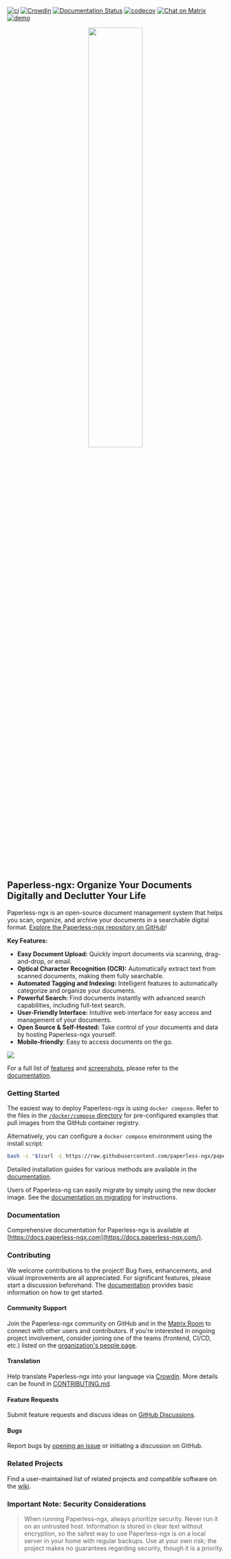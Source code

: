 [![ci](https://github.com/paperless-ngx/paperless-ngx/workflows/ci/badge.svg)](https://github.com/paperless-ngx/paperless-ngx/actions)
[![Crowdin](https://badges.crowdin.net/paperless-ngx/localized.svg)](https://crowdin.com/project/paperless-ngx)
[![Documentation Status](https://img.shields.io/github/deployments/paperless-ngx/paperless-ngx/github-pages?label=docs)](https://docs.paperless-ngx.com)
[![codecov](https://codecov.io/gh/paperless-ngx/paperless-ngx/branch/main/graph/badge.svg?token=VK6OUPJ3TY)](https://codecov.io/gh/paperless-ngx/paperless-ngx)
[![Chat on Matrix](https://matrix.to/img/matrix-badge.svg)](https://matrix.to/#/%23paperlessngx%3Amatrix.org)
[![demo](https://cronitor.io/badges/ve7ItY/production/W5E_B9jkelG9ZbDiNHUPQEVH3MY.svg)](https://demo.paperless-ngx.com)

<p align="center">
  <picture>
    <source media="(prefers-color-scheme: dark)" srcset="https://github.com/paperless-ngx/paperless-ngx/blob/main/resources/logo/web/png/White%20logo%20-%20no%20background.png" width="50%">
    <source media="(prefers-color-scheme: light)" srcset="https://github.com/paperless-ngx/paperless-ngx/raw/main/resources/logo/web/png/Black%20logo%20-%20no%20background.png" width="50%">
    <img src="https://github.com/paperless-ngx/paperless-ngx/raw/main/resources/logo/web/png/Black%20logo%20-%20no%20background.png" width="50%">
  </picture>
</p>

## Paperless-ngx: Organize Your Documents Digitally and Declutter Your Life

Paperless-ngx is an open-source document management system that helps you scan, organize, and archive your documents in a searchable digital format.  [Explore the Paperless-ngx repository on GitHub](https://github.com/paperless-ngx/paperless-ngx)!

**Key Features:**

*   **Easy Document Upload:** Quickly import documents via scanning, drag-and-drop, or email.
*   **Optical Character Recognition (OCR):** Automatically extract text from scanned documents, making them fully searchable.
*   **Automated Tagging and Indexing:**  Intelligent features to automatically categorize and organize your documents.
*   **Powerful Search:** Find documents instantly with advanced search capabilities, including full-text search.
*   **User-Friendly Interface:**  Intuitive web interface for easy access and management of your documents.
*   **Open Source & Self-Hosted:**  Take control of your documents and data by hosting Paperless-ngx yourself.
*   **Mobile-friendly**: Easy to access documents on the go.

    
    
    
    
    
<picture>
  <source media="(prefers-color-scheme: dark)" srcset="https://raw.githubusercontent.com/paperless-ngx/paperless-ngx/main/docs/assets/screenshots/documents-smallcards-dark.png">
  <source media="(prefers-color-scheme: light)" srcset="https://raw.githubusercontent.com/paperless-ngx/paperless-ngx/main/docs/assets/screenshots/documents-smallcards.png">
  <img src="https://raw.githubusercontent.com/paperless-ngx/paperless-ngx/main/docs/assets/screenshots/documents-smallcards.png">
</picture>

For a full list of [features](https://docs.paperless-ngx.com/#features) and [screenshots](https://docs.paperless-ngx.com/#screenshots), please refer to the [documentation](https://docs.paperless-ngx.com/).

### Getting Started

The easiest way to deploy Paperless-ngx is using `docker compose`.  Refer to the files in the [`/docker/compose` directory](https://github.com/paperless-ngx/paperless-ngx/tree/main/docker/compose) for pre-configured examples that pull images from the GitHub container registry.

Alternatively, you can configure a `docker compose` environment using the install script:

```bash
bash -c "$(curl -L https://raw.githubusercontent.com/paperless-ngx/paperless-ngx/main/install-paperless-ngx.sh)"
```

Detailed installation guides for various methods are available in the [documentation](https://docs.paperless-ngx.com/setup/#installation).

Users of Paperless-ng can easily migrate by simply using the new docker image.  See the [documentation on migrating](https://docs.paperless-ngx.com/setup/#migrating-to-paperless-ngx) for instructions.

### Documentation

Comprehensive documentation for Paperless-ngx is available at [https://docs.paperless-ngx.com](https://docs.paperless-ngx.com/).

### Contributing

We welcome contributions to the project! Bug fixes, enhancements, and visual improvements are all appreciated.  For significant features, please start a discussion beforehand. The [documentation](https://docs.paperless-ngx.com/development/) provides basic information on how to get started.

#### Community Support

Join the Paperless-ngx community on GitHub and in the [Matrix Room](https://matrix.to/#/#paperless:matrix.org) to connect with other users and contributors.  If you're interested in ongoing project involvement, consider joining one of the teams (frontend, CI/CD, etc.) listed on the [organization's people page](https://github.com/orgs/paperless-ngx/people).

#### Translation

Help translate Paperless-ngx into your language via [Crowdin](https://crowdin.com/project/paperless-ngx).  More details can be found in [CONTRIBUTING.md](https://github.com/paperless-ngx/paperless-ngx/blob/main/CONTRIBUTING.md#translating-paperless-ngx).

#### Feature Requests

Submit feature requests and discuss ideas on [GitHub Discussions](https://github.com/paperless-ngx/paperless-ngx/discussions/categories/feature-requests).

#### Bugs

Report bugs by [opening an issue](https://github.com/paperless-ngx/paperless-ngx/issues) or initiating a discussion on GitHub.

### Related Projects

Find a user-maintained list of related projects and compatible software on the [wiki](https://github.com/paperless-ngx/paperless-ngx/wiki/Related-Projects).

### Important Note: Security Considerations

> When running Paperless-ngx, always prioritize security. Never run it on an untrusted host.  Information is stored in clear text without encryption, so the safest way to use Paperless-ngx is on a local server in your home with regular backups.  Use at your own risk; the project makes no guarantees regarding security, though it is a priority.